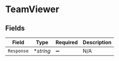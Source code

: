 # TeamViewer


## Fields

| Field              | Type               | Required           | Description        |
| ------------------ | ------------------ | ------------------ | ------------------ |
| `Response`         | **string*          | :heavy_minus_sign: | N/A                |